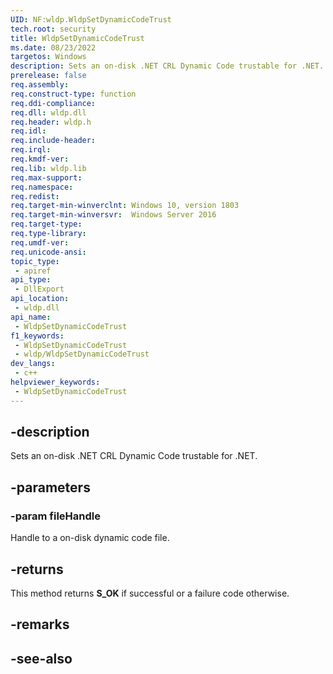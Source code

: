 ```yaml
---
UID: NF:wldp.WldpSetDynamicCodeTrust
tech.root: security
title: WldpSetDynamicCodeTrust
ms.date: 08/23/2022
targetos: Windows
description: Sets an on-disk .NET CRL Dynamic Code trustable for .NET.
prerelease: false
req.assembly: 
req.construct-type: function
req.ddi-compliance: 
req.dll: wldp.dll
req.header: wldp.h
req.idl: 
req.include-header: 
req.irql: 
req.kmdf-ver: 
req.lib: wldp.lib
req.max-support: 
req.namespace: 
req.redist: 
req.target-min-winverclnt: Windows 10, version 1803
req.target-min-winversvr:  Windows Server 2016
req.target-type: 
req.type-library: 
req.umdf-ver: 
req.unicode-ansi: 
topic_type:
 - apiref
api_type:
 - DllExport
api_location:
 - wldp.dll
api_name:
 - WldpSetDynamicCodeTrust
f1_keywords:
 - WldpSetDynamicCodeTrust
 - wldp/WldpSetDynamicCodeTrust
dev_langs:
 - c++
helpviewer_keywords:
 - WldpSetDynamicCodeTrust
---
```


## -description

Sets an on-disk .NET CRL Dynamic Code trustable for .NET.

## -parameters

### -param fileHandle

Handle to a on-disk dynamic code file.

## -returns

This method returns **S\_OK** if successful or a failure code otherwise.

## -remarks

## -see-also

